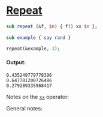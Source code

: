 [1]: http://rosettacode.org/wiki/Repeat

# [Repeat][1]

```perl
sub repeat (&f, $n) { f() xx $n };
 
sub example { say rand }
 
repeat(&example, 3);
```

#### Output:
```
0.435249779778396
0.647701200726486
0.279289335968417
```


Notes on the [`xx`](http://doc.perl6.org/language/operators#infix_xx) operator:



General notes: